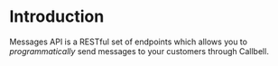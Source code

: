 # Introduction

Messages API is a RESTful set of endpoints which allows you to _programmatically_ send messages to your customers through Callbell.

